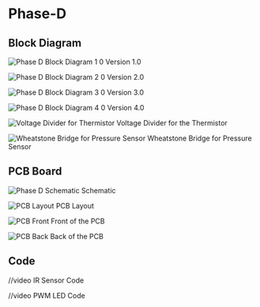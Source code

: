 # Phase-D

## Block Diagram

![Phase D Block Diagram 1 0](https://github.com/blee0730/Phase-D/assets/130094173/f3dff477-2593-4427-9e66-3f7c0faaa9d1)
Version 1.0

![Phase D Block Diagram 2 0](https://github.com/blee0730/Phase-D/assets/130094173/b4d6585e-407b-4a9f-8a49-e6e2568c0cef)
Version 2.0

![Phase D Block Diagram 3 0](https://github.com/blee0730/Phase-D/assets/130094173/1436fe25-11de-4031-bf53-b9eb61a6a0a4)
Version 3.0

![Phase D Block Diagram 4 0](https://github.com/blee0730/Phase-D/assets/130094173/33a01f1a-ad40-431c-9edf-f53dc077f4f4)
Version 4.0

![Voltage Divider for Thermistor](https://github.com/blee0730/Phase-D/assets/130094173/ecc47c75-8b69-4bac-a59c-cc1127ca1bc3)
Voltage Divider for the Thermistor

![Wheatstone Bridge for Pressure Sensor](https://github.com/blee0730/Phase-D/assets/130094173/51760e69-420a-47d9-ae34-4f132e552f18)
Wheatstone Bridge for Pressure Sensor

## PCB Board

![Phase D Schematic](https://github.com/blee0730/Phase-D/assets/130094173/74684d78-e075-432f-8e79-778e51f684aa)
Schematic

![PCB Layout](https://github.com/blee0730/Phase-D/assets/130094173/1e4fef24-d5ae-41fe-91a5-a9f8a6cf4492)
PCB Layout

![PCB Front](https://github.com/blee0730/Phase-D/assets/130094173/632a14e4-74c3-49fc-8c94-2584fcc92c25)
Front of the PCB

![PCB Back](https://github.com/blee0730/Phase-D/assets/130094173/b26e6ded-98a3-44b3-87d0-9c555f11d510)
Back of the PCB

## Code

//video
IR Sensor Code

//video
PWM LED Code
